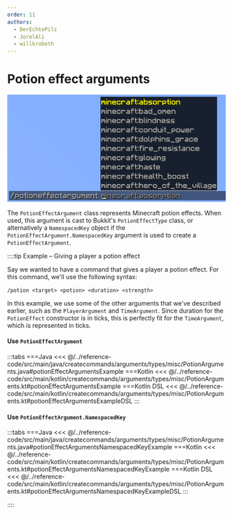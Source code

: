 ```yaml
---
order: 11
authors:
  - DerEchtePilz
  - JorelAli
  - willkroboth
---
```


# Potion effect arguments

![An image of a potion argument with a list of potion effect suggestions](/images/arguments/potion.png)

The `PotionEffectArgument` class represents Minecraft potion effects. When used, this argument is cast to Bukkit's `PotionEffectType` class, or alternatively a `NamespacedKey` object if the `PotionEffectArgument.NamespacedKey` argument is used to create a `PotionEffectArgument`.

::::tip Example – Giving a player a potion effect

Say we wanted to have a command that gives a player a potion effect. For this command, we'll use the following syntax:

```mccmd
/potion <target> <potion> <duration> <strength>
```

In this example, we use some of the other arguments that we've described earlier, such as the `PlayerArgument` and `TimeArgument`. Since duration for the `PotionEffect` constructor is in ticks, this is perfectly fit for the `TimeArgument`, which is represented in ticks.

#### Use `PotionEffectArgument`

:::tabs
===Java
<<< @/../reference-code/src/main/java/createcommands/arguments/types/misc/PotionArguments.java#potionEffectArgumentsExample
===Kotlin
<<< @/../reference-code/src/main/kotlin/createcommands/arguments/types/misc/PotionArguments.kt#potionEffectArgumentsExample
===Kotlin DSL
<<< @/../reference-code/src/main/kotlin/createcommands/arguments/types/misc/PotionArguments.kt#potionEffectArgumentsExampleDSL
:::

#### Use `PotionEffectArgument.NamespacedKey`

:::tabs
===Java
<<< @/../reference-code/src/main/java/createcommands/arguments/types/misc/PotionArguments.java#potionEffectArgumentsNamespacedKeyExample
===Kotlin
<<< @/../reference-code/src/main/kotlin/createcommands/arguments/types/misc/PotionArguments.kt#potionEffectArgumentsNamespacedKeyExample
===Kotlin DSL
<<< @/../reference-code/src/main/kotlin/createcommands/arguments/types/misc/PotionArguments.kt#potionEffectArgumentsNamespacedKeyExampleDSL
:::

::::